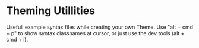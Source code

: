# Theming Utillities

Usefull example syntax files while creating your own Theme.
Use "alt + cmd + p" to show syntax classnames at cursor,
or just use the dev tools (alt + cmd + i).
